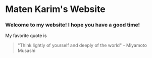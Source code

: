 # Maten Karim's Website
### Welcome to my website! I hope you have a good time!
My favorite quote is 
> "Think lightly of yourself and deeply of the world"
>   \- Miyamoto Musashi
